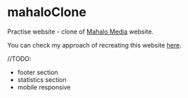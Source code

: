# mahaloClone
Practise website - clone of [Mahalo Media](https://mahalomedia.pl/en/) website.

You can check my approach of recreating this website [here](https://mahalo-clone-8o5ocdne6.vercel.app/).

//TODO:

* footer section
* statistics section
* mobile responsive 

